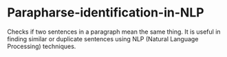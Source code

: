 # Parapharse-identification-in-NLP

Checks if two sentences in a paragraph mean the same thing. It is useful in finding similar or duplicate sentences using NLP (Natural Language Processing) techniques.
